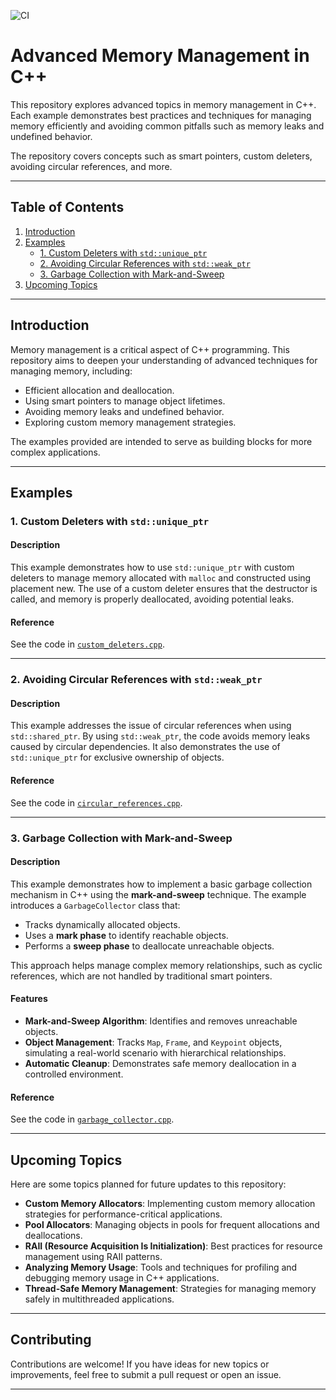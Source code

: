 ![CI](https://github.com/HesamTaherzadeh/MemoryManagement_topics/actions/workflows/ci.yaml/badge.svg)

# Advanced Memory Management in C++

This repository explores advanced topics in memory management in C++. Each example demonstrates best practices and techniques for managing memory efficiently and avoiding common pitfalls such as memory leaks and undefined behavior.

The repository covers concepts such as smart pointers, custom deleters, avoiding circular references, and more.

---

## Table of Contents

1. [Introduction](#introduction)
2. [Examples](#examples)
   - [1. Custom Deleters with `std::unique_ptr`](#1-custom-deleters-with-stdunique_ptr)
   - [2. Avoiding Circular References with `std::weak_ptr`](#2-avoiding-circular-references-with-stdweak_ptr)
   - [3. Garbage Collection with Mark-and-Sweep](#3-garbage-collection-with-mark-and-sweep)
3. [Upcoming Topics](#upcoming-topics)

---

## Introduction

Memory management is a critical aspect of C++ programming. This repository aims to deepen your understanding of advanced techniques for managing memory, including:
- Efficient allocation and deallocation.
- Using smart pointers to manage object lifetimes.
- Avoiding memory leaks and undefined behavior.
- Exploring custom memory management strategies.

The examples provided are intended to serve as building blocks for more complex applications.

---

## Examples

### 1. Custom Deleters with `std::unique_ptr`

#### Description

This example demonstrates how to use `std::unique_ptr` with custom deleters to manage memory allocated with `malloc` and constructed using placement new. The use of a custom deleter ensures that the destructor is called, and memory is properly deallocated, avoiding potential leaks.

#### Reference

See the code in [`custom_deleters.cpp`](./custom_deleters.cpp).

---

### 2. Avoiding Circular References with `std::weak_ptr`

#### Description

This example addresses the issue of circular references when using `std::shared_ptr`. By using `std::weak_ptr`, the code avoids memory leaks caused by circular dependencies. It also demonstrates the use of `std::unique_ptr` for exclusive ownership of objects.

#### Reference

See the code in [`circular_references.cpp`](./circular_references.cpp).

---

### 3. Garbage Collection with Mark-and-Sweep

#### Description

This example demonstrates how to implement a basic garbage collection mechanism in C++ using the **mark-and-sweep** technique. The example introduces a `GarbageCollector` class that:
- Tracks dynamically allocated objects.
- Uses a **mark phase** to identify reachable objects.
- Performs a **sweep phase** to deallocate unreachable objects.

This approach helps manage complex memory relationships, such as cyclic references, which are not handled by traditional smart pointers.

#### Features
- **Mark-and-Sweep Algorithm**: Identifies and removes unreachable objects.
- **Object Management**: Tracks `Map`, `Frame`, and `Keypoint` objects, simulating a real-world scenario with hierarchical relationships.
- **Automatic Cleanup**: Demonstrates safe memory deallocation in a controlled environment.

#### Reference

See the code in [`garbage_collector.cpp`](./garbage_collector.cpp).

---

## Upcoming Topics

Here are some topics planned for future updates to this repository:
- **Custom Memory Allocators**: Implementing custom memory allocation strategies for performance-critical applications.
- **Pool Allocators**: Managing objects in pools for frequent allocations and deallocations.
- **RAII (Resource Acquisition Is Initialization)**: Best practices for resource management using RAII patterns.
- **Analyzing Memory Usage**: Tools and techniques for profiling and debugging memory usage in C++ applications.
- **Thread-Safe Memory Management**: Strategies for managing memory safely in multithreaded applications.

---

## Contributing

Contributions are welcome! If you have ideas for new topics or improvements, feel free to submit a pull request or open an issue.

---
